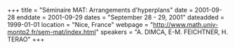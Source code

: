 +++
title = "Séminaire MAT: Arrangements d'hyperplans"
date = 2001-09-28
enddate = 2001-09-29
dates = "September 28 - 29, 2001"
dateadded = 1999-01-01
location = "Nice, France"
webpage = "http://www.math.univ-montp2.fr/sem-mat/index.html"
speakers = "A. DIMCA, E-M. FEICHTNER, H. TERAO"
+++
